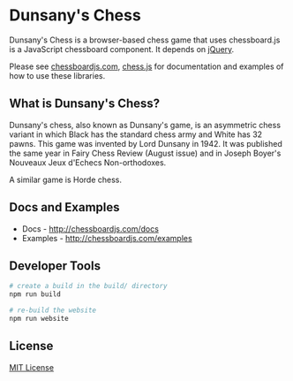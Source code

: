 # Dunsany's Chess

Dunsany's Chess is a browser-based chess game that uses chessboard.js is a JavaScript chessboard component. It depends on [jQuery].

Please see [chessboardjs.com], [chess.js] for documentation and examples of how to use these libraries.

## What is Dunsany's Chess?

Dunsany's chess, also known as Dunsany's game, is an asymmetric chess variant in which Black has the standard chess army and White has 32 pawns. This game was invented by Lord Dunsany in 1942. It was published the same year in Fairy Chess Review (August issue) and in Joseph Boyer's Nouveaux Jeux d'Echecs Non-orthodoxes.

A similar game is Horde chess.


## Docs and Examples

- Docs - <http://chessboardjs.com/docs>
- Examples - <http://chessboardjs.com/examples>

## Developer Tools

```sh
# create a build in the build/ directory
npm run build

# re-build the website
npm run website
```

## License

[MIT License](LICENSE.md)

[jQuery]:https://jquery.com/
[chessboardjs.com]:http://chessboardjs.com
[chess.js]:https://github.com/jhlywa/chess.js
[Example 5000]:http://chessboardjs.com/examples#5000
